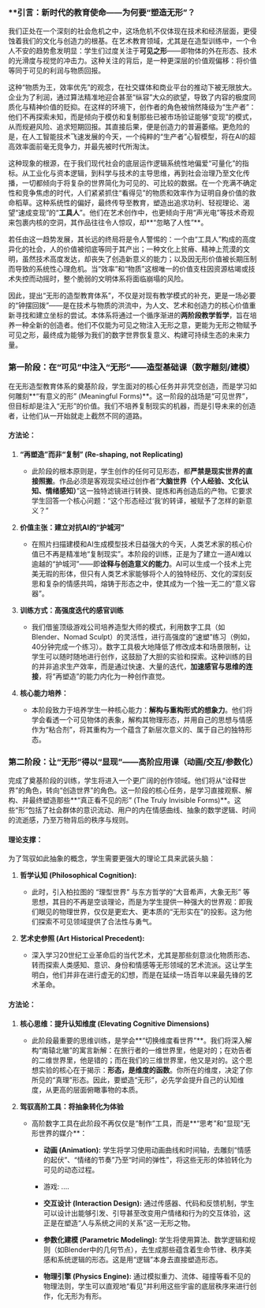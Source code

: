 ### **引言：新时代的教育使命——为何要“塑造无形”？

我们正处在一个深刻的社会危机之中，这场危机不仅体现在技术和经济层面，更侵蚀着我们的文化与创造力的根基。在艺术教育领域，尤其是在造型训练中，一个令人不安的趋势愈发明显：学生们过度关注于**可见之形**——即物体的外在形态、技术的光滑度与视觉的冲击力。这种关注的背后，是一种更深层的价值观偏移：将价值等同于可见的利润与物质回报。

这种“物质为王，效率优先”的观念，在社交媒体和商业平台的推动下被无限放大。企业为了利润，通过算法精准地迎合甚至“纵容”大众的欲望，导致了内容的极度同质化与精神价值的贬抑。在这样的环境下，创作者的角色被悄然降级为“生产者”：他们不再探索未知，而是倾向于模仿和复制那些已被市场验证能够“变现”的模式，从而规避风险、追求短期回报。其直接后果，便是创造力的普遍萎缩。更危险的是，在人工智能技术飞速发展的今天，一个纯粹的“生产者”心智模型，将在AI的超高效率面前毫无竞争力，并最先被时代所淘汰。

这种现象的根源，在于我们现代社会的底层运作逻辑系统性地偏爱“可量化”的指标。从工业化与资本逻辑，到科学与技术的主导思维，再到社会治理乃至文化传播，一切都倾向于将复杂的世界简化为可见的、可比较的数据。在一个充满不确定性和竞争焦虑的时代，人们紧紧抓住“看得见”的物质和效率作为证明自身价值的救命稻草。这种系统性的偏好，最终传导至教育，塑造出追求功利、轻视理论、渴望“速成变现”的“**工具人**”。他们在艺术创作中，也更倾向于用“声光电”等技术奇观来包裹内核的空洞，其作品往往令人惊叹，却**“忽略了人性”**。

若任由这一趋势发展，其长远的终局将是令人警惕的：一个由“工具人”构成的高度异化的社会，人的价值被彻底等同于其产出；一种文化上贫瘠、精神上荒漠的文明，虽然技术高度发达，却丧失了创造新意义的能力；以及因无形价值被长期压制而导致的系统性心理危机。当“效率”和“物质”这根唯一的价值支柱因资源枯竭或技术失控而动摇时，整个脆弱的文明体系将面临崩塌的风险。

因此，提出“无形的造型教育体系”，不仅是对现有教学模式的补充，更是一场必要的“钟摆回拨”——是在技术与物质的洪流中，为人文、艺术和创造力的核心价值重新寻找和建立坐标的尝试。本体系将通过一个循序渐进的**两阶段教学哲学**，旨在培养一种全新的创造者。他们不仅能为可见之物注入无形之意，更能为无形之物赋予可见之形，最终成为能够为我们的数字世界恢复意义、构建可持续生态的未来力量。


### **第一阶段：在“可见”中注入“无形”——造型基础课（数字雕刻/建模）**

在无形造型教育体系的奠基阶段，学生面对的核心任务并非凭空创造，而是学习如何雕刻**“有意义的形” (Meaningful Forms)**。这一阶段的战场是“可见世界”，但目标却是注入“无形”的价值。我们不培养复制现实的机器，而是引导未来的创造者，让他们从一开始就走上截然不同的道路。

#### **方法论：**

1. **“再塑造”而非“复制” (Re-shaping, not Replicating)**
    
    - 此阶段的根本原则是，学生创作的任何可见形态，都**严禁是现实世界的直接照搬**。作品必须是客观现实经过创作者“**大脑世界（个人经验、文化认知、情绪感知）**”这一独特滤镜进行转换、提炼和再创造后的产物。它要求学生回答一个核心问题：“这个形态经过‘我’的转译，被赋予了怎样的新意义？”
        
2. **价值主张：建立对抗AI的“护城河”**
    
    - 在照片扫描建模和AI生成模型技术日益强大的今天，人类艺术家的核心价值已不再是精准地“复制现实”。本阶段的训练，正是为了建立一道AI难以逾越的“护城河”——即**诠释与创造意义的能力**。AI可以生成一个技术上完美无瑕的形体，但只有人类艺术家能够将个人的独特经历、文化的深刻反思和复杂的情感共鸣，熔铸于形态之中，使其成为一个独一无二的“意义容器”。
        
3. **训练方式：高强度迭代的感官训练**
    
    - 我们借鉴顶级游戏公司培养造型大师的模式，利用数字工具（如Blender、Nomad Sculpt）的灵活性，进行高强度的“速塑”练习（例如，40分钟完成一个练习）。数字工具极大地降低了修改成本和场景限制，让学生可以随时随地进行创作，这鼓励了大胆的实验和探索。这种训练的目的并非追求生产效率，而是通过快速、大量的迭代，**加速感官与思维的连接**，将“再塑造”的能力内化为一种创作直觉。
        
4. **核心能力培养：**
    
    - 本阶段致力于培养学生一种核心能力：**解构与重构形式的想象力**。他们将学会看透一个可见物体的表象，解构其物理形态，并用自己的思想与情感作为“粘合剂”，将其重构为一个蕴含了新层次意义的、属于自己的独特形态。


### **第二阶段：让“无形”得以“显现”——高阶应用课（动画/交互/参数化）**

完成了奠基阶段的训练，学生将进入一个更广阔的创作领域。他们将从“诠释世界”的角色，转向“创造世界”的角色。这一阶段的核心任务，是学习直接观察、解构、并最终塑造那些**“真正看不见的形” (The Truly Invisible Forms)**。这些“形”包括了社会群体的意识流动、用户的内在情感曲线、抽象的数学逻辑、时间的流逝感，乃至万物背后的秩序与规则。

#### **理论支撑：**

为了驾驭如此抽象的概念，学生需要更强大的理论工具来武装头脑：

1. **哲学认知 (Philosophical Cognition):**
    
    - 此时，引入柏拉图的 “理型世界” 与东方哲学的“大音希声，大象无形” 等思想，其目的不再是空谈理论，而是为学生提供一种强大的世界观：即我们眼见的物理世界，仅仅是更宏大、更本质的“无形实在”的投影。这为他们探索不可见领域提供了合法性与勇气。
        
2. **艺术史参照 (Art Historical Precedent):**
    
    - 深入学习20世纪工业革命后的当代艺术，尤其是那些刻意淡化物质形态、转而探索人类感知、意识、身份和情感等无形领域的艺术流派。这让学生明白，他们并非在进行虚无的幻想，而是在延续一场百年以来最先锋的艺术革命。
        

#### **方法论：**

1. **核心思维：提升认知维度 (Elevating Cognitive Dimensions)**
    
    - 此阶段最重要的思维训练，是学会**“切换维度看世界”**。我们将深入解构“南辕北辙”的寓言新解：在旅行者的一维世界里，他是对的；在劝告者的二维世界里，他是错的；而在我们的三维世界里，他又是对的。这个思想实验的核心在于揭示：**形态，是维度的函数**。你所在的维度，决定了你所见的“真理”形态。因此，要塑造“无形”，必先学会提升自己的认知维度，从更高的层面俯瞰事物的本质。
        
2. **驾驭高阶工具：将抽象转化为体验**
    
    - 高阶数字工具在此阶段不再仅仅是“制作”工具，而是**“思考”和“显现”无形世界的媒介**：
        
        - **动画 (Animation):** 学生将学习使用动画曲线和时间轴，去雕刻“情感的起伏”、“情绪的节奏”乃至“时间的弹性”，将这些无形的体验转化为可见的动态过程。
        - 游戏: ....
            
        - **交互设计 (Interaction Design):** 通过传感器、代码和反馈机制，学生可以设计出能够引发、引导甚至改变用户情绪和行为的交互体验，这正是在塑造“人与系统之间的关系”这一无形之物。
            
        - **参数化建模 (Parametric Modeling):** 学生将使用算法、数学逻辑和规则（如Blender中的几何节点），去生成那些蕴含着生命节律、秩序美感和系统逻辑的形态。这是用“逻辑”本身去直接塑造形态。
            
        - **物理引擎 (Physics Engine):** 通过模拟重力、流体、碰撞等看不见的物理法则，学生可以直观地“看见”并利用这些宇宙的底层秩序来进行创作，化无形为有形。